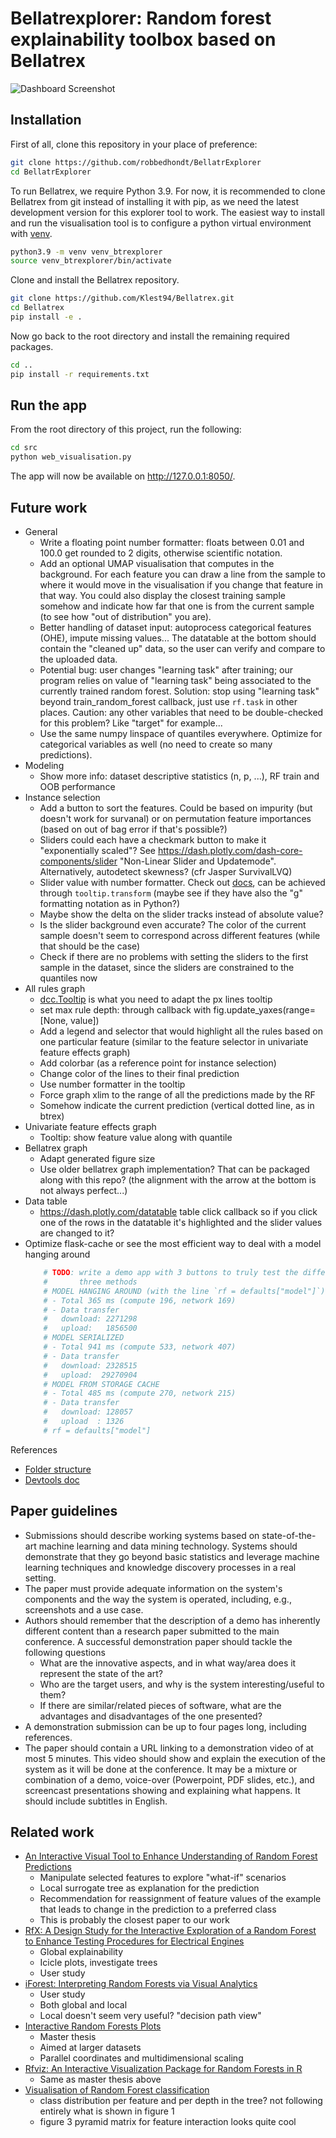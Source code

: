 # Bellatrexplorer: Random forest explainability toolbox based on Bellatrex

<img src="src/assets/screenshot_dashboard.jpeg" alt="Dashboard Screenshot" style="max-width: 800px;"/>

## Installation
First of all, clone this repository in your place of preference:
```bash
git clone https://github.com/robbedhondt/BellatrExplorer
cd BellatrExplorer
```
To run Bellatrex, we require Python 3.9. For now, it is recommended to clone Bellatrex from git instead of installing it with pip, as we need the latest development version for this explorer tool to work. The easiest way to install and run the visualisation tool is to configure a python virtual environment with [venv](https://docs.python.org/3/library/venv.html).
```bash
python3.9 -m venv venv_btrexplorer
source venv_btrexplorer/bin/activate
```

Clone and install the Bellatrex repository.
```bash
git clone https://github.com/Klest94/Bellatrex.git
cd Bellatrex
pip install -e .
```

Now go back to the root directory and install the remaining required packages.
```bash
cd ..
pip install -r requirements.txt
```

## Run the app
From the root directory of this project, run the following:
```bash
cd src
python web_visualisation.py
```

The app will now be available on http://127.0.0.1:8050/.

## Future work
- General
    - Write a floating point number formatter: floats between 0.01 and 100.0 get rounded to 2 digits, otherwise scientific notation.
    - Add an optional UMAP visualisation that computes in the background. For each feature you can draw a line from the sample to where it would move in the visualisation if you change that feature in that way. You could also display the closest training sample somehow and indicate how far that one is from the current sample (to see how "out of distribution" you are).
    - Better handling of dataset input: autoprocess categorical features (OHE), impute missing values... The datatable at the bottom should contain the "cleaned up" data, so the user can verify and compare to the uploaded data.
    - Potential bug: user changes "learning task" after training; our program relies on value of "learning task" being associated to the currently trained random forest. Solution: stop using "learning task" beyond train_random_forest callback, just use `rf.task` in other places. Caution: any other variables that need to be double-checked for this problem? Like "target" for example...
    - Use the same numpy linspace of quantiles everywhere. Optimize for categorical variables as well (no need to create so many predictions).
- Modeling
    - Show more info: dataset descriptive statistics (n, p, ...), RF train and OOB performance
- Instance selection
    - Add a button to sort the features. Could be based on impurity (but doesn't work for survanal) or on permutation feature importances (based on out of bag error if that's possible?)
    - Sliders could each have a checkmark button to make it "exponentially scaled"? See https://dash.plotly.com/dash-core-components/slider "Non-Linear Slider and Updatemode". Alternatively, autodetect skewness? (cfr Jasper SurvivalLVQ)
    - Slider value with number formatter. Check out [docs](https://dash.plotly.com/dash-core-components/slider), can be achieved through `tooltip.transform` (maybe see if they have also the "g" formatting notation as in Python?)
    - Maybe show the delta on the slider tracks instead of absolute value?
    - Is the slider background even accurate? The color of the current sample doesn't seem to correspond across different features (while that should be the case)
    - Check if there are no problems with setting the sliders to the first sample in the dataset, since the sliders are constrained to the quantiles now
- All rules graph
    - [dcc.Tooltip](https://dash.plotly.com/dash-core-components/slider) is what you need to adapt the px lines tooltip 
    - set max rule depth: through callback with fig.update_yaxes(range=[None, value])
    - Add a legend and selector that would highlight all the rules based on one particular feature (similar to the feature selector in univariate feature effects graph)
    - Add colorbar (as a reference point for instance selection)
    - Change color of the lines to their final prediction
    - Use number formatter in the tooltip
    - Force graph xlim to the range of all the predictions made by the RF
    - Somehow indicate the current prediction (vertical dotted line, as in btrex)
- Univariate feature effects graph
    - Tooltip: show feature value along with quantile
- Bellatrex graph
    - Adapt generated figure size
    - Use older bellatrex graph implementation? That can be packaged along with this repo? (the alignment with the arrow at the bottom is not always perfect...)
- Data table
    - https://dash.plotly.com/datatable table click callback so if you click one of the rows in the datatable it's highlighted and the slider values are changed to it?
- Optimize flask-cache or see the most efficient way to deal with a model hanging around
    ```python
        # TODO: write a demo app with 3 buttons to truly test the difference of these
        #       three methods
        # MODEL HANGING AROUND (with the line `rf = defaults["model"]`)
        # - Total 365 ms (compute 196, network 169)
        # - Data transfer
        #   download: 2271298
        #   upload:   1856500
        # MODEL SERIALIZED
        # - Total 941 ms (compute 533, network 407)
        # - Data transfer
        #   download: 2328515
        #   upload:  29270904
        # MODEL FROM STORAGE CACHE
        # - Total 485 ms (compute 270, network 215)
        # - Data transfer
        #   download: 128057
        #   upload  : 1326
        # rf = defaults["model"]
    ```

References
- [Folder structure](https://community.plotly.com/t/structuring-a-large-dash-application-best-practices-to-follow/62739)
- [Devtools doc](https://dash.plotly.com/devtools)

## Paper guidelines
- Submissions should describe working systems based on state-of-the-art machine learning and data mining technology. Systems should demonstrate that they go beyond basic statistics and leverage machine learning techniques and knowledge discovery processes in a real setting.
- The paper must provide adequate information on the system's components and the way the system is operated, including, e.g., screenshots and a use case.
- Authors should remember that the description of a demo has inherently different content than a research paper submitted to the main conference. A successful demonstration paper should tackle the following questions
    - What are the innovative aspects, and in what way/area does it represent the state of the art?
    - Who are the target users, and why is the system interesting/useful to them?
    - If there are similar/related pieces of software, what are the advantages and disadvantages of the one presented?
- A demonstration submission can be up to four pages long, including references. 
- The paper should contain a URL linking to a demonstration video of at most 5 minutes. This video should show and explain the execution of the system as it will be done at the conference. It may be a mixture or combination of a demo, voice-over (Powerpoint, PDF slides, etc.), and screencast presentations showing and explaining what happens. It should include subtitles in English.

## Related work
- [An Interactive Visual Tool to Enhance Understanding of Random Forest Predictions](https://web.archive.org/web/20210312061825id_/https://publikationen.bibliothek.kit.edu/1000130424/105524939)
    - Manipulate selected features to explore "what-if" scenarios
    - Local surrogate tree as explanation for the prediction
    - Recommendation for reassignment of feature values of the example that leads to change in the prediction to a preferred class
    - This is probably the closest paper to our work
- [RfX: A Design Study for the Interactive Exploration of a Random Forest to Enhance Testing Procedures for Electrical Engines](https://onlinelibrary.wiley.com/doi/pdfdirect/10.1111/cgf.14452?download=true)
    - Global explainability
    - Icicle plots, investigate trees
    - User study
- [iForest: Interpreting Random Forests via Visual Analytics](https://ieeexplore.ieee.org/stamp/stamp.jsp?tp=&arnumber=8454906)
    - User study
    - Both global and local
    - Local doesn't seem very useful? "decision path view"
- [Interactive Random Forests Plots](https://digitalcommons.usu.edu/cgi/viewcontent.cgi?article=1148&context=gradreports)
    - Master thesis
    - Aimed at larger datasets
    - Parallel coordinates and multidimensional scaling
- [Rfviz: An Interactive Visualization Package for Random Forests in R](https://digitalcommons.usu.edu/cgi/viewcontent.cgi?article=2360&context=gradreports)
    - Same as master thesis above
- [Visualisation of Random Forest classification](https://journals.sagepub.com/doi/full/10.1177/14738716241260745)
    - class distribution per feature and per depth in the tree? not following entirely what is shown in figure 1
    - figure 3 pyramid matrix for feature interaction looks quite cool
